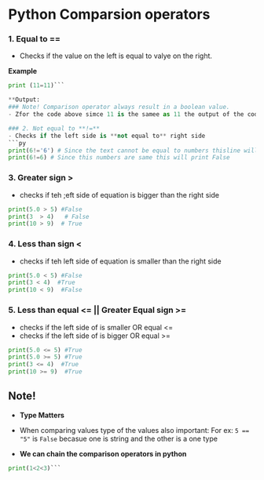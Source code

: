 # Python Comparsion operators

### 1. Equal to **==**
- Checks if the value on the left is equal to valye on the right.

**Example**
```py
print (11=11)```

**Output:
### Note! Comparison operator always result in a boolean value.
- Zfor the code above simce 11 is the samee as 11 the output of the code will be "True"

### 2. Not equal to **!=**
- Checks if the left side is **not equal to** right side 
```py 
print(6!='6') # Since the text cannot be equal to numbers thisline will print True
print(6!=6) # Since this numbers are same this will print False
```

### 3. Greater sign **>**
- checks if teh ;eft side of equation is bigger than the right side
```py
print(5.0 > 5) #False
print(3  > 4)   # False
print(10 > 9)  # True
```

### 4. Less than sign **<**
- checks if teh left side of equation is smaller than the right side
```py
print(5.0 < 5) #False
print(3 < 4)  #True
print(10 < 9)  #False
```

### 5. Less than equal <= || Greater Equal sign >=
- checks if the left side of is smaller  OR equal <=
- checks if the left side of is bigger  OR equal >=

```py
print(5.0 <= 5) #True
print(5.0 >= 5) #True
print(3 <= 4)  #True
print(10 >= 9)  #True
```

## Note!
- **Type Matters**
- When comparing values type of the values also important:
For ex: `5 == "5"` is `False` becasue one is string and the other is a one type

- **We can chain the comparison operators in python**
```py
print(1<2<3)```
